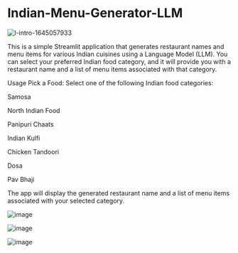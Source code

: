 # Indian-Menu-Generator-LLM

![l-intro-1645057933](https://github.com/saahil1801/Indian-Restaurant-Name-Menu-Generator-LLM/assets/84408557/4285ccf1-e1ed-4384-aac3-f32ef2da023c)

This is a simple Streamlit application that generates restaurant names and menu items for various Indian cuisines using a Language Model (LLM). You can select your preferred Indian food category, and it will provide you with a restaurant name and a list of menu items associated with that category.

Usage
Pick a Food: Select one of the following Indian food categories:

Samosa

North Indian Food

Panipuri Chaats

Indian Kulfi

Chicken Tandoori

Dosa

Pav Bhaji

The app will display the generated restaurant name and a list of menu items associated with your selected category.


![image](https://github.com/saahil1801/Indian-Restaurant-Name-Menu-Generator-LLM/assets/84408557/29ecfa9f-35d9-423f-b4ad-dc4454fcc346)

![image](https://github.com/saahil1801/Indian-Restaurant-Name-Menu-Generator-LLM/assets/84408557/49e8fe89-6fa9-4a58-b58c-343304064583)

![image](https://github.com/saahil1801/Indian-Restaurant-Name-Menu-Generator-LLM/assets/84408557/78315699-e0e2-43e0-8cc9-11cad8a70dc7)
